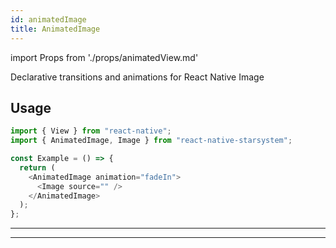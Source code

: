 ```yaml
---
id: animatedImage
title: AnimatedImage
---
```


import Props from './props/animatedView.md'

Declarative transitions and animations for React Native Image

## Usage

```js
import { View } from "react-native";
import { AnimatedImage, Image } from "react-native-starsystem";

const Example = () => {
  return (
    <AnimatedImage animation="fadeIn">
      <Image source="" />
    </AnimatedImage>
  );
};
```

---

<Props />

---
